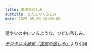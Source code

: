 ```yaml
---
title: 塗炭の苦しみ
subtitle: とたんのくるしみ
date: 2025-05-09 10:00:00
---
```


泥や火の中にいるような、ひどい苦しみ。

<cite>[デジタル大辞泉「塗炭の苦しみ」](https://dictionary.goo.ne.jp/word/%E5%A1%97%E7%82%AD%E3%81%AE%E8%8B%A6%E3%81%97%E3%81%BF/)</cite>より引用